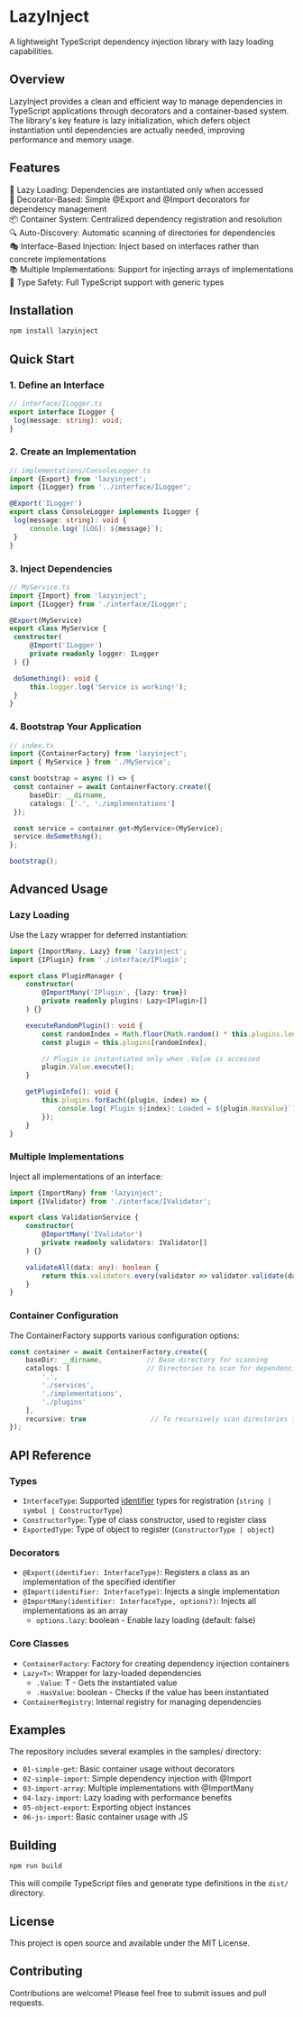 # LazyInject
A lightweight TypeScript dependency injection library with lazy loading capabilities.

## Overview
LazyInject provides a clean and efficient way to manage dependencies in TypeScript applications through decorators and a container-based system. The library's key feature is lazy initialization, which defers object instantiation until dependencies are actually needed, improving performance and memory usage.

## Features
 🚀 Lazy Loading: Dependencies are instantiated only when accessed<br>
 🎯 Decorator-Based: Simple @Export and @Import decorators for dependency management<br>
 📦 Container System: Centralized dependency registration and resolution<br>
 🔍 Auto-Discovery: Automatic scanning of directories for dependencies<br>
 🎭 Interface-Based Injection: Inject based on interfaces rather than concrete implementations<br>
 📚 Multiple Implementations: Support for injecting arrays of implementations<br>
 💪 Type Safety: Full TypeScript support with generic types<br>
## Installation
```bash
npm install lazyinject
```

## Quick Start
### 1. Define an Interface
   ```typescript
   // interface/ILogger.ts
export interface ILogger {
    log(message: string): void;
}
```
### 2. Create an Implementation
   ```typescript
   // implementations/ConsoleLogger.ts
import {Export} from 'lazyinject';
import {ILogger} from '../interface/ILogger';

@Export('ILogger')
export class ConsoleLogger implements ILogger {
    log(message: string): void {
        console.log(`[LOG]: ${message}`);
    }
}
```
### 3. Inject Dependencies
   ```typescript
   // MyService.ts
import {Import} from 'lazyinject';
import {ILogger} from './interface/ILogger';

@Export(MyService)
export class MyService {
    constructor(
        @Import('ILogger')
        private readonly logger: ILogger
    ) {}

    doSomething(): void {
        this.logger.log('Service is working!');
    }
}
```
### 4. Bootstrap Your Application
   ```typescript
   // index.ts
import {ContainerFactory} from 'lazyinject';
import { MyService } from './MyService';

const bootstrap = async () => {
    const container = await ContainerFactory.create({
        baseDir: __dirname,
        catalogs: ['.', './implementations']
    });

    const service = container.get<MyService>(MyService);
    service.doSomething();
};

bootstrap();
```
## Advanced Usage
### Lazy Loading
Use the Lazy<T> wrapper for deferred instantiation:

```typescript
import {ImportMany, Lazy} from 'lazyinject';
import {IPlugin} from './interface/IPlugin';

export class PluginManager {
    constructor(
        @ImportMany('IPlugin', {lazy: true})
        private readonly plugins: Lazy<IPlugin>[]
    ) {}

    executeRandomPlugin(): void {
        const randomIndex = Math.floor(Math.random() * this.plugins.length);
        const plugin = this.plugins[randomIndex];

        // Plugin is instantiated only when .Value is accessed
        plugin.Value.execute();
    }

    getPluginInfo(): void {
        this.plugins.forEach((plugin, index) => {
            console.log(`Plugin ${index}: Loaded = ${plugin.HasValue}`);
        });
    }
}
```
### Multiple Implementations
Inject all implementations of an interface:

```typescript
import {ImportMany} from 'lazyinject';
import {IValidator} from './interface/IValidator';

export class ValidationService {
    constructor(
        @ImportMany('IValidator')
        private readonly validators: IValidator[]
    ) {}

    validateAll(data: any): boolean {
        return this.validators.every(validator => validator.validate(data));
    }
}
```
### Container Configuration
The ContainerFactory supports various configuration options:

```typescript
const container = await ContainerFactory.create({
    baseDir: __dirname,           // Base directory for scanning
    catalogs: [                   // Directories to scan for dependencies
        '.',
        './services',
        './implementations',
        './plugins'
    ],
    recursive: true                // To recursively scan directories for dependencies
});
```
## API Reference
### Types
 - `InterfaceType`: Supported <u>identifier</u> types for registration (`string | symbol | ConstructorType`)
 - `ConstructorType`: Type of class constructor, used to register class
 - `ExportedType`: Type of object to register (`ConstructorType | object`)
### Decorators
- `@Export(identifier: InterfaceType)`: Registers a class as an implementation of the specified identifier
- `@Import(identifier: InterfaceType)`: Injects a single implementation
- `@ImportMany(identifier: InterfaceType, options?)`: Injects all implementations as an array
  - `options.lazy`: boolean - Enable lazy loading (default: false)
### Core Classes
- `ContainerFactory`: Factory for creating dependency injection containers
- `Lazy<T>`: Wrapper for lazy-loaded dependencies
  - `.Value`: T - Gets the instantiated value
  - `.HasValue`: boolean - Checks if the value has been instantiated
- `ContainerRegistry`: Internal registry for managing dependencies
## Examples
The repository includes several examples in the samples/ directory:

 - `01-simple-get`: Basic container usage without decorators
 - `02-simple-import`: Simple dependency injection with @Import
 - `03-import-array`: Multiple implementations with @ImportMany
 - `04-lazy-import`: Lazy loading with performance benefits
 - `05-object-export`: Exporting object instances
 - `06-js-import`: Basic container usage with JS
## Building
```bash
npm run build
```
This will compile TypeScript files and generate type definitions in the `dist/` directory.

## License
This project is open source and available under the MIT License.

## Contributing
Contributions are welcome! Please feel free to submit issues and pull requests.